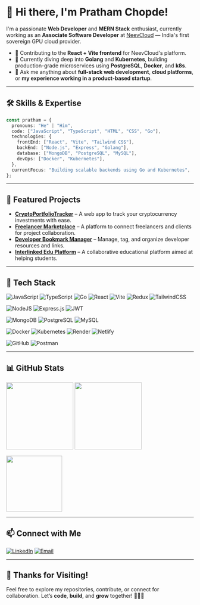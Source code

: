 # 👋 Hi there, I'm Pratham Chopde!

I'm a passionate **Web Developer** and **MERN Stack** enthusiast, currently working as an **Associate Software Developer** at [NeevCloud](https://www.neevcloud.com/) — India's first sovereign GPU cloud provider.

* 🔭 Contributing to the **React + Vite frontend** for NeevCloud's platform.
* 🌱 Currently diving deep into **Golang** and **Kubernetes**, building production-grade microservices using **PostgreSQL**, **Docker**, and **k8s**.
* 💬 Ask me anything about **full-stack web development**, **cloud platforms**, or **my experience working in a product-based startup**.

---

## 🛠️ Skills & Expertise

```ts
const pratham = {
  pronouns: "He" | "Him",
  code: ["JavaScript", "TypeScript", "HTML", "CSS", "Go"],
  technologies: {
    frontEnd: ["React", "Vite", "Tailwind CSS"],
    backEnd: ["Node.js", "Express", "Golang"],
    database: ["MongoDB", "PostgreSQL", "MySQL"],
    devOps: ["Docker", "Kubernetes"],
  },
  currentFocus: "Building scalable backends using Go and Kubernetes",
};
```

---

## 📂 Featured Projects

* **[CryptoPortfolioTracker](#)** – A web app to track your cryptocurrency investments with ease.
* **[Freelancer Marketplace](#)** – A platform to connect freelancers and clients for project collaboration.
* **[Developer Bookmark Manager](#)** – Manage, tag, and organize developer resources and links.
* **[Interlinked Edu Platform](#)** – A collaborative educational platform aimed at helping students.

---

## 🚀 Tech Stack

![JavaScript](https://img.shields.io/badge/javascript-%23323330.svg?style=for-the-badge\&logo=javascript\&logoColor=%23F7DF1E)
![TypeScript](https://img.shields.io/badge/typescript-%23007ACC.svg?style=for-the-badge\&logo=typescript\&logoColor=white)
![Go](https://img.shields.io/badge/go-%2300ADD8.svg?style=for-the-badge\&logo=go\&logoColor=white)
![React](https://img.shields.io/badge/react-%2320232a.svg?style=for-the-badge\&logo=react\&logoColor=%2361DAFB)
![Vite](https://img.shields.io/badge/vite-%23646CFF.svg?style=for-the-badge\&logo=vite\&logoColor=white)
![Redux](https://img.shields.io/badge/redux-%23593d88.svg?style=for-the-badge\&logo=redux\&logoColor=white)
![TailwindCSS](https://img.shields.io/badge/tailwindcss-%2338B2AC.svg?style=for-the-badge\&logo=tailwind-css\&logoColor=white)

![NodeJS](https://img.shields.io/badge/node.js-6DA55F?style=for-the-badge\&logo=node.js\&logoColor=white)
![Express.js](https://img.shields.io/badge/express.js-%23404d59.svg?style=for-the-badge\&logo=express\&logoColor=%2361DAFB)
![JWT](https://img.shields.io/badge/JWT-black?style=for-the-badge\&logo=JSON%20web%20tokens)

![MongoDB](https://img.shields.io/badge/MongoDB-%234ea94b.svg?style=for-the-badge\&logo=mongodb\&logoColor=white)
![PostgreSQL](https://img.shields.io/badge/postgres-%23316192.svg?style=for-the-badge\&logo=postgresql\&logoColor=white)
![MySQL](https://img.shields.io/badge/mysql-4479A1.svg?style=for-the-badge\&logo=mysql\&logoColor=white)

![Docker](https://img.shields.io/badge/docker-%230db7ed.svg?style=for-the-badge\&logo=docker\&logoColor=white)
![Kubernetes](https://img.shields.io/badge/kubernetes-%23326ce5.svg?style=for-the-badge\&logo=kubernetes\&logoColor=white)
![Render](https://img.shields.io/badge/Render-%46E3B7.svg?style=for-the-badge\&logo=render\&logoColor=white)
![Netlify](https://img.shields.io/badge/netlify-%23000000.svg?style=for-the-badge\&logo=netlify\&logoColor=#00C7B7)

![GitHub](https://img.shields.io/badge/github-%23121011.svg?style=for-the-badge\&logo=github\&logoColor=white)
![Postman](https://img.shields.io/badge/Postman-FF6C37?style=for-the-badge\&logo=postman\&logoColor=white)

---

## 📊 GitHub Stats

<p align="left">
  <img src="https://github-readme-stats.vercel.app/api?username=ThePratham28&theme=dark&hide_border=false&include_all_commits=true&count_private=true" height="180px" />
  <img src="https://github-readme-stats.vercel.app/api/top-langs/?username=ThePratham28&theme=dark&hide_border=false&layout=compact" height="180px" />
</p>
<p align="left">
  <img src="https://nirzak-streak-stats.vercel.app/?user=ThePratham28&theme=dark&hide_border=false" height="150px" />
</p>

---

## 📫 Connect with Me

[![LinkedIn](https://img.shields.io/badge/LinkedIn-%230077B5.svg?style=for-the-badge\&logo=linkedin\&logoColor=white)](https://www.linkedin.com/in/pratham-chopde-4b64a3256/)
[![Email](https://img.shields.io/badge/Email-D14836?style=for-the-badge\&logo=gmail\&logoColor=white)](mailto:prathamchopde31@gmail.com)

---

## 🙌 Thanks for Visiting!

Feel free to explore my repositories, contribute, or connect for collaboration. Let’s **code**, **build**, and **grow** together! 👨‍💻🌐

